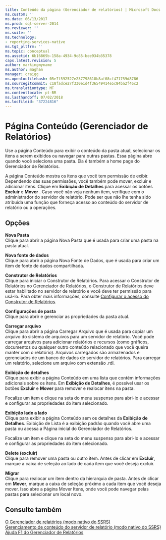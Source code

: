 ```yaml
---
title: Conteúdo da página (Gerenciador de relatórios) | Microsoft Docs
ms.custom: ''
ms.date: 06/13/2017
ms.prod: sql-server-2014
ms.reviewer: ''
ms.suite: ''
ms.technology:
- reporting-services-native
ms.tgt_pltfrm: ''
ms.topic: conceptual
ms.assetid: 6b16869b-158a-4934-9c85-bee934b35378
caps.latest.revision: 5
author: markingmyname
ms.author: maghan
manager: craigg
ms.openlocfilehash: 05e7f592527e237798618b8af08cf471759d8786
ms.sourcegitcommit: c18fadce27f330e1d4f36549414e5c84ba2f46c2
ms.translationtype: MT
ms.contentlocale: pt-BR
ms.lasthandoff: 07/02/2018
ms.locfileid: "37224816"
---
```

# <a name="contents-page-report-manager"></a>Página Conteúdo (Gerenciador de Relatórios)
  Use a página Conteúdo para exibir o conteúdo da pasta atual, selecionar os itens a serem exibidos ou navegar para outras pastas. Essa página abre quando você seleciona uma pasta. Ela é também a home page do Gerenciador de Relatórios.  
  
 A página Conteúdo mostra os itens que você tem permissão de exibir. Dependendo das suas permissões, você também pode mover, excluir e adicionar itens. Clique em **Exibição de Detalhes** para acessar os botões **Excluir** e **Mover** . Caso você não veja nenhum item, verifique com o administrador do servidor de relatório. Pode ser que não lhe tenha sido atribuída uma função que forneça acesso ao conteúdo do servidor de relatório ou a operações.  
  
## <a name="options"></a>Opções  
 **Nova Pasta**  
 Clique para abrir a página Nova Pasta que é usada para criar uma pasta na pasta atual.  
  
 **Nova fonte de dados**  
 Clique para abrir a página Nova Fonte de Dados, que é usada para criar um item de fonte de dados compartilhada.  
  
 **Construtor de Relatórios**  
 Clique para iniciar o Construtor de Relatórios. Para acessar o Construtor de Relatórios no Gerenciador de Relatórios, o Construtor de Relatórios deve estar habilitado no servidor de relatório e você deve ter permissão para usá-lo. Para obter mais informações, consulte [Configurar o acesso do Construtor de Relatórios](report-server/configure-report-builder-access.md).  
  
 **Configurações de pasta**  
 Clique para abrir e gerenciar as propriedades da pasta atual.  
  
 **Carregar arquivo**  
 Clique para abrir a página Carregar Arquivo que é usada para copiar um arquivo do sistema de arquivos para um servidor de relatório. Você pode carregar arquivos para adicionar relatórios e recursos (como gráficos, documentos ou qualquer outro conteúdo relacionado que você queira manter com o relatório). Arquivos carregados são armazenados e gerenciados de um banco de dados de servidor de relatórios. Para carregar um relatório, selecione um arquivo com extensão .rdl.  
  
 **Exibição de detalhes**  
 Clique para exibir a página Conteúdo em uma lista que contém informações adicionais sobre os itens. Em **Exibição de Detalhes**, é possível usar os botões **Excluir** e **Mover** para remover e realocar itens na pasta.  
  
 Focalize um item e clique na seta do menu suspenso para abri-lo e acessar e configurar as propriedades do item selecionado.  
  
 **Exibição lado a lado**  
 Clique para exibir a página Conteúdo sem os detalhes da **Exibição de Detalhes**. Exibição de Lista é a exibição padrão quando você abre uma pasta ou acessa a Página inicial do Gerenciador de Relatórios.  
  
 Focalize um item e clique na seta do menu suspenso para abri-lo e acessar e configurar as propriedades do item selecionado.  
  
 **Delete (excluir)**  
 Clique para remover uma pasta ou outro item. Antes de clicar em **Excluir**, marque a caixa de seleção ao lado de cada item que você deseja excluir.  
  
 **Migrar**  
 Clique para realocar um item dentro da hierarquia de pasta. Antes de clicar em **Mover**, marque a caixa de seleção próximo a cada item que você deseja mover. Isso abre a página Mover Itens, onde você pode navegar pelas pastas para selecionar um local novo.  
  
## <a name="see-also"></a>Consulte também  
 [O Gerenciador de relatórios &#40;modo nativo do SSRS&#41;](../../2014/reporting-services/report-manager-ssrs-native-mode.md)   
 [Gerenciamento de conteúdo do servidor de relatório &#40;modo nativo do SSRS&#41;](report-server/report-server-content-management-ssrs-native-mode.md)   
 [Ajuda F1 do Gerenciador de Relatórios](../../2014/reporting-services/report-manager-f1-help.md)  
  
  
